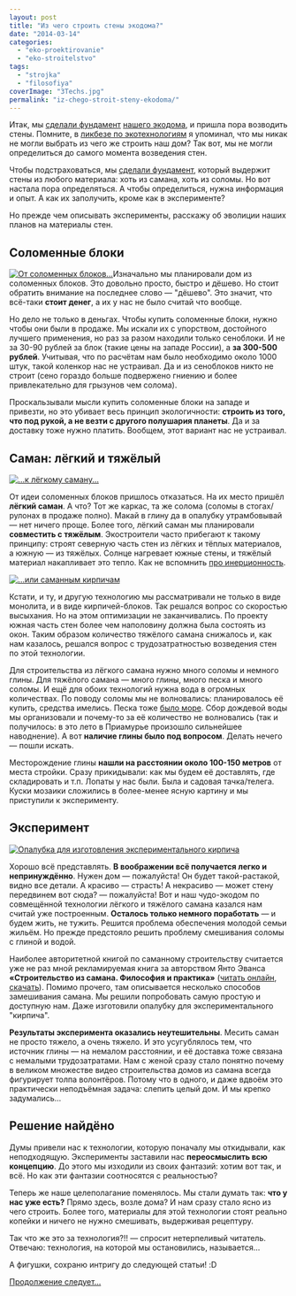 ```yaml
---
layout: post
title: "Из чего строить стены экодома?"
date: "2014-03-14"
categories: 
  - "eko-proektirovanie"
  - "eko-stroitelstvo"
tags: 
  - "strojka"
  - "filosofiya"
coverImage: "3Techs.jpg"
permalink: "iz-chego-stroit-steny-ekodoma/"
---
```


Итак, мы [сделали фундамент](/fundament-dlya-ekodoma-1) [нашего экодома](/dom-za-100-tysyach-rubley), и пришла пора возводить стены. Помните, в [ликбезе по экотехнологиям](/likbez-po-tehnologiam-ekostroitelstva) я упоминал, что мы никак не могли выбрать из чего же строить наш дом? Так вот, мы не могли определиться до самого момента возведения стен.

Чтобы подстраховаться, мы [сделали фундамент](/fundament-dlya-ekodoma-2), который выдержит стены из любого материала: хоть из самана, хоть из соломы. Но вот настала пора определяться. А чтобы определиться, нужна информация и опыт. А как их заполучить, кроме как в эксперименте?

<!-- READMORE -->

Но прежде чем описывать эксперименты, расскажу об эволиции наших планов на материалы стен.

## Соломенные блоки

[![](images/D0-A1-D0-BE-D0-BB-D0-BE-D0-BC-D0-B0.jpg "От соломенных блоков...")](/wp-content/uploads/2014/03/D0-A1-D0-BE-D0-BB-D0-BE-D0-BC-D0-B0.jpg "От соломенных блоков...")Изначально мы планировали дом из соломенных блоков. Это довольно просто, быстро и дёшево. Но стоит обратить внимание на последнее слово — "дёшево". Это значит, что всё-таки **стоит денег**, а их у нас не было считай что вообще.

Но дело не только в деньгах. Чтобы купить соломенные блоки, нужно чтобы они были в продаже. Мы искали их с упорством, достойного лучшего применения, но раз за разом находили только сеноблоки. И не за 30-90 рублей за блок (такие цены на западе России), а **за 300-500 рублей**. Учитывая, что по расчётам нам было необходимо около 1000 штук, такой коленкор нас не устраивал. Да и из сеноблоков никто не строит (сено гораздо больше подвержено гниению и более привлекательно для грызунов чем солома).

Проскальзывали мысли купить соломенные блоки на западе и привезти, но это убивает весь принцип экологичности: **строить из того, что под рукой, а не везти с другого полушария планеты**. Да и за доставку тоже нужно платить. Вообщем, этот вариант нас не устраивал.

## Саман: лёгкий и тяжёлый

[![](images/D0-A1-D0-B0-D0-BC-D0-B0-D0-BD.jpg "...к лёгкому саману...")](/wp-content/uploads/2014/03/D0-A1-D0-B0-D0-BC-D0-B0-D0-BD.jpg "...к лёгкому саману...")

От идеи соломенных блоков пришлось отказаться. На их место пришёл **лёгкий саман**. А что? Тот же каркас, та же солома (соломы в стогах/рулонах в продаже полно). Макай в глину да в опалубку утрамбовывай — нет ничего проще. Более того, лёгкий саман мы планировали **совместить с тяжёлым**. Экостроители часто прибегают к такому принципу: строят северную часть стен из лёгких и тёплых материалов, а южную — из тяжёлых. Солнце нагревает южные стены, и тяжёлый материал накапливает это тепло. Как не вспомнить [про инерционность](/inercionnye-i-bezinercionnye-doma).

[![](images/kirp.jpg "...или саманным кирпичам")](/wp-content/uploads/2014/03/kirp.jpg "...или саманным кирпичам")

Кстати, и ту, и другую технологию мы рассматривали не только в виде монолита, и в виде кирпичей-блоков. Так решался вопрос со скоростью высыхания. Но на этом оптимизации не заканчивались. По проекту южная часть стен более чем наполовину должна была состоять из окон. Таким образом количество тяжёлого самана снижалось и, как нам казалось, решался вопрос с трудозатратностью возведения стен по этой технологии.

Для строительства из лёгкого самана нужно много соломы и немного глины. Для тяжёлого самана — много глины, много песка и много соломы. И ещё для обоих технологий нужна вода в огромных количествах. По поводу соломы мы не волновались: планировалось её купить, средства имелись. Песка тоже [было море](/vredniy-ekskavator-ili-roem-kotlovan-vruchnuyu). Сбор дождевой воды мы организовали и почему-то за её количество не волновались (так и получилось: в это лето в Приамурье произошло сильнейшее наводнение). А вот **наличие глины было под вопросом**. Делать нечего — пошли искать.

Месторождение глины **нашли на расстоянии около 100-150 метров** от места стройки. Сразу прикидывали: как мы будем её доставлять, где складировать и т.п. Лопаты у нас были. Была и садовая тачка/телега. Куски мозаики сложились в более-менее ясную картину и мы приступили к эксперименту.

## Эксперимент

[![](images/IMG_20130725_192917.jpg "Опалубка для изготовления экспериментального кирпича")](/wp-content/uploads/2014/03/IMG_20130725_192917.jpg "Опалубка для изготовления экспериментального кирпича")

Хорошо всё представлять. **В воображении всё получается легко и непринуждённо**. Нужен дом — пожалуйста! Он будет такой-растакой, видно все детали. А красиво — страсть! А некрасиво — может стену передвинем вот сюда? — пожалуйста! Вот и наш чудо-экодом по совмещённой технологии лёгкого и тяжёлого самана казался нам считай уже построенным. **Осталось только немного поработать** — и будем жить, не тужить. Решится проблема обеспечения молодой семьи жильём. Но прежде предстояло решить проблему смешивания соломы с глиной и водой.

Наиболее авторитетной книгой по саманному строительству считается уже не раз мной рекламируемая книга за авторством Янто Эванса **«Строительство из самана. Философия и практика»** ([читать онлайн](https://docs.google.com/viewer?a=v&pid=sites&srcid=ZGVmYXVsdGRvbWFpbnxnb3R0ZXJiaWxkMjN8Z3g6N2FkNjhmNjc2ZjFmN2MyZQ), [скачать](https://sites.google.com/site/gotterbild23/%D0%94%D0%BE%D0%BC%20%D0%B8%D0%B7%20%D1%81%D0%B0%D0%BC%D0%B0%D0%BD%D0%B0.pdf?attredirects=0&d=1)). Помимо прочего, там описывается несколько способов замешивания самана. Мы решили попробовать самую простую и доступную нам. Даже изготовили опалубку для экспериментального "кирпича".

**Результаты эксперимента оказались неутешительны**. Месить саман не просто тяжело, а очень тяжело. И это усугублялось тем, что источник глины — на немалом расстоянии, и её доставка тоже связана с немалыми трудозатратами. Нам с женой сразу стало понятно почему в великом множестве видео строительства домов из самана всегда фигурирует толпа волонтёров. Потому что в одного, и даже вдвоём это практически неподъёмная задача: слепить целый дом. И мы крепко задумались...

## Решение найдёно

Думы привели нас к технологии, которую поначалу мы откидывали, как неподходящую. Эксперименты заставили нас **переосмыслить всю концепцию**. До этого мы изходили из своих фантазий: хотим вот так, и всё. Но как эти фантазии соотносятся с реальностью?

Теперь же наше целеполагание поменялось. Мы стали думать так: **что у нас уже есть?** Прямо здесь, возле дома? И нам сразу стало ясно из чего строить. Более того, материалы для этой технологии стоят реально копейки и ничего не нужно смешивать, выдерживая рецептуру.

Так что же это за технология?!! — спросит нетерпеливый читатель. Отвечаю: технология, на которой мы остановились, называется...

А фигушки, сохраню интригу до следующей статьи! :D

[Продолжение следует...](/iz-chego-stroit-steny-ekodoma-2-supersaman)
